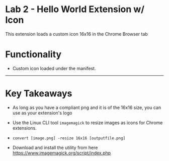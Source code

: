 # Lab 2 - Hello World Extension w/ Icon
This extension loads a custom icon 16x16 in the Chrome Browser tab


# Functionality
* Custom icon loaded under the manifest.
***

# Key Takeaways
* As long as you have a compliant png and it is of the 16x16 size, you can use as your extension's logo

* Use the Linux CLI tool `imagemagick` to resize images as icons for Chrome extensions.

* `convert [image.png] -resize 16x16 [outputfile.png]`

* Download and install the utility from here
https://www.imagemagick.org/script/index.php
